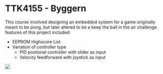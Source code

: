 # TTK4155 - Byggern
This course involved designing an embedded system for a game originally meant to be pong, but later altered to be a keep the ball in the air challenge. features of this project included:
* EEPROM Highscore List
* Variation of controller type
  * PID postional controller with slider as input
  * Velocity feedforward with joystick as input

![](https://i.imgur.com/RSPCCuv.jpg)
